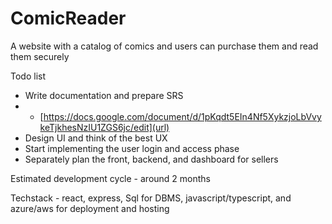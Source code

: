 # ComicReader
A website with a catalog of comics and users can purchase them and read them securely 

Todo list
+ Write documentation and prepare SRS
+ + [https://docs.google.com/document/d/1pKqdt5EIn4Nf5XykzjoLbVvykeTjkhesNzIU1ZGS6jc/edit](url)
+ Design UI and think of the best UX
+ Start implementing the user login and access phase
+ Separately plan the front, backend, and dashboard for sellers

Estimated development cycle - around 2 months 

Techstack - react, express, Sql for DBMS, javascript/typescript, and azure/aws for deployment and hosting 
